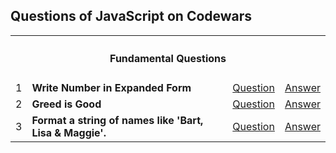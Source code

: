 ## Questions of JavaScript on Codewars



<table>
  <tr>
    <th colspan="4" style="text-align:center;"><h4>Fundamental Questions</h4></th>
  </tr>
  <tr>
    <td>1</td>
    <td><b>Write Number in Expanded Form</b></td>
    <td><a href="https://www.codewars.com/kata/5842df8ccbd22792a4000245/train/javascript" target='_blank'>Question</a></td>
    <td><a href="https://github.com/XuQuan-nikkkki/codewars/blob/master/Write%20Number%20in%20Expanded%20Form.md">Answer</a></td>
  </tr>
  <tr>
    <td>2</td>
    <td><b>Greed is Good</b></td>
    <td><a href="https://www.codewars.com/kata/5270d0d18625160ada0000e4/solutions/javascript" target='_blank'>Question</a></td>
    <td><a href="https://github.com/XuQuan-nikkkki/codewars/blob/master/Greed%20is%20Good.md">Answer</a></td>
  </tr>
  <tr>
  	<td>3</td>
    <td><b>Format a string of names like 'Bart, Lisa & Maggie'.</b></td>
    <td>
    	<a href="https://www.codewars.com/kata/format-a-string-of-names-like-bart-lisa-and-maggie" target='_blank'>Question</a>
    </td>
    <td>
    	<a href="https://github.com/XuQuan-nikkkki/codewars/blob/master/Format%20a%20string%20of%20names%20like%20Bart%2C%20Lisa%20%26%20Maggie.md">Answer</a>
    </td>
  </tr>
</table>




